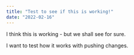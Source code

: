 ```yaml
---
title: "Test to see if this is working!"
date: "2022-02-16"
---
```


I think this is working - but we shall see for sure.

I want to test how it works with pushing changes.
